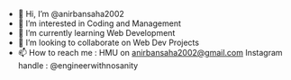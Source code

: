 - 👋 Hi, I’m @anirbansaha2002
- 👀 I’m interested in Coding and Management
- 🌱 I’m currently learning Web Development
- 💞️ I’m looking to collaborate on Web Dev Projects
- 📫 How to reach me : HMU on anirbansaha2002@gmail.com
                        Instagram handle : @engineerwithnosanity 

<!---
anirbansaha2002/anirbansaha2002 is a ✨ special ✨ repository because its `README.md` (this file) appears on your GitHub profile.
You can click the Preview link to take a look at your changes.
--->
